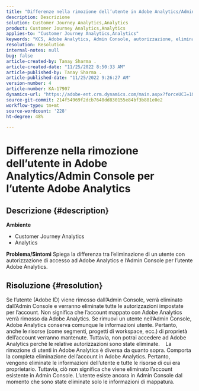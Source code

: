 ```yaml
---
title: "Differenze nella rimozione dell’utente in Adobe Analytics/Admin Console per l’utente Adobe Analytics"
description: Descrizione
solution: Customer Journey Analytics,Analytics
product: Customer Journey Analytics,Analytics
applies-to: "Customer Journey Analytics,Analytics"
keywords: "KCS, Adobe Analytics, Admin Console, autorizzazione, elimina utente, rimozione utente"
resolution: Resolution
internal-notes: null
bug: false
article-created-by: Tanay Sharma .
article-created-date: "11/25/2022 8:50:33 AM"
article-published-by: Tanay Sharma .
article-published-date: "11/25/2022 9:26:27 AM"
version-number: 4
article-number: KA-17907
dynamics-url: "https://adobe-ent.crm.dynamics.com/main.aspx?forceUCI=1&pagetype=entityrecord&etn=knowledgearticle&id=bbe3b632-9e6c-ed11-9561-6045bd006e5a"
source-git-commit: 214f54969f2dcb7640dd830155e84bf3b881e0e2
workflow-type: tm+mt
source-wordcount: '228'
ht-degree: 48%

---
```


# Differenze nella rimozione dell’utente in Adobe Analytics/Admin Console per l’utente Adobe Analytics

## Descrizione {#description}

<b>Ambiente</b>
- Customer Journey Analytics
- Analytics



<b>Problema/Sintomi</b>
Spiega la differenza tra l’eliminazione di un utente con autorizzazione di accesso ad Adobe Analytics e l’Admin Console per l’utente Adobe Analytics.


## Risoluzione {#resolution}


Se l’utente (Adobe ID) viene rimosso dall’Admin Console, verrà eliminato dall’Admin Console e verranno eliminate tutte le autorizzazioni impostate per l’account.
Non significa che l’account mappato con Adobe Analytics verrà rimosso da Adobe Analytics. Se rimuovi un utente nell’Admin Console, Adobe Analytics conserva comunque le informazioni utente.
Pertanto, anche le risorse (come segmenti, progetti di workspace, ecc.) di proprietà dell’account verranno mantenute. Tuttavia, non potrai accedere ad Adobe Analytics perché le relative autorizzazioni sono state eliminate.
  
La rimozione di utenti in Adobe Analytics è diversa da quanto sopra. Comporta la completa eliminazione dell’account in Adobe Analytics.
Pertanto, vengono eliminate le informazioni dell’utente e tutte le risorse di cui era proprietario. Tuttavia, ciò non significa che viene eliminato l’account esistente in Admin Console. L’utente esiste ancora in Admin Console dal momento che sono state eliminate solo le informazioni di mappatura.
